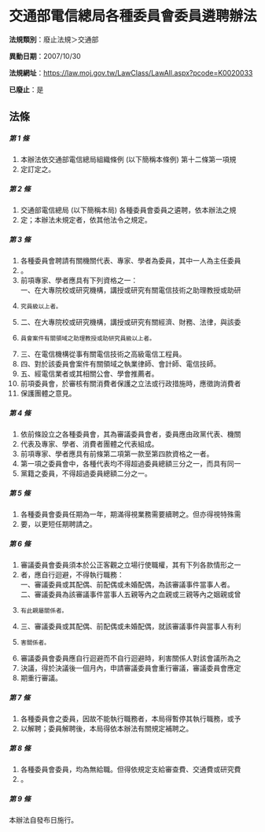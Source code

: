 # 交通部電信總局各種委員會委員遴聘辦法

**法規類別**：廢止法規＞交通部

**異動日期**：2007/10/30  

**法規網址**：https://law.moj.gov.tw/LawClass/LawAll.aspx?pcode=K0020033

**已廢止**：是



## 法條
##### 第 1 條
1. 本辦法依交通部電信總局組織條例 (以下簡稱本條例) 第十二條第一項規
1. 定訂定之。

##### 第 2 條
1. 交通部電信總局 (以下簡稱本局) 各種委員會委員之遴聘，依本辦法之規
1. 定；本辦法未規定者，依其他法令之規定。

##### 第 3 條
1. 各種委員會聘請有關機關代表、專家、學者為委員，其中一人為主任委員
1. 。
1. 前項專家、學者應具有下列資格之一：  
一、在大專院校或研究機構，講授或研究有關電信技術之助理教授或助研
1.     究員級以上者。
1. 二、在大專院校或研究機構，講授或研究有關經濟、財務、法律，與該委
1.     員會案件有關領域之助理教授或助研究員級以上者。
1. 三、在電信機構從事有關電信技術之高級電信工程員。
1. 四、對於該委員會案件有關領域之執業律師、會計師、電信技師。
1. 五、經電信業者或其相關公會、學會推薦者。
1. 前項委員會，於審核有關消費者保護之立法或行政措施時，應徵詢消費者
1. 保護團體之意見。

##### 第 4 條
1. 依前條設立之各種委員會，其為審議委員會者，委員應由政黨代表、機關
1. 代表及專家、學者、消費者團體之代表組成。
1. 前項專家、學者應具有前條第二項第一款至第四款資格之一者。
1. 第一項之委員會中，各種代表均不得超過委員總額三分之一，而具有同一
1. 黨籍之委員，不得超過委員總額二分之一。

##### 第 5 條
1. 各種委員會委員任期為一年，期滿得視業務需要續聘之。但亦得視特殊需
1. 要，以更短任期聘請之。

##### 第 6 條
1. 審議委員會委員須本於公正客觀之立場行使職權，其有下列各款情形之一
1. 者，應自行迴避，不得執行職務：  
一、審議委員或其配偶、前配偶或未婚配偶，為該審議事件當事人者。  
二、審議委員為該審議事件當事人五親等內之血親或三親等內之姻親或曾
1.     有此親屬關係者。
1. 三、審議委員或其配偶、前配偶或未婚配偶，就該審議事件與當事人有利
1.     害關係者。
1. 審議委員會委員應自行迴避而不自行迴避時，利害關係人對該會議所為之
1. 決議，得於決議後一個月內，申請審議委員會重行審議，審議委員會應定
1. 期重行審議。

##### 第 7 條
1. 各種委員會之委員，因故不能執行職務者，本局得暫停其執行職務，或予
1. 以解聘；委員解聘後，本局得依本辦法有關規定補聘之。

##### 第 8 條
1. 各種委員會委員，均為無給職。但得依規定支給審查費、交通費或研究費
1. 。

##### 第 9 條
本辦法自發布日施行。


